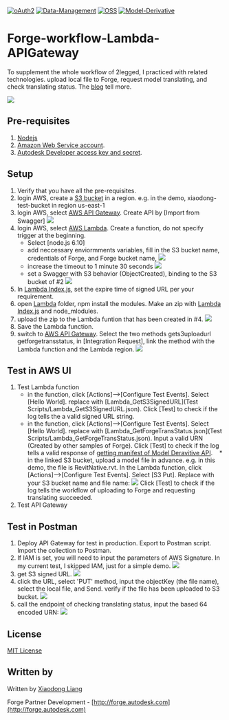 [![oAuth2](https://img.shields.io/badge/oAuth2-v1-green.svg)](http://developer.autodesk.com/)
[![Data-Management](https://img.shields.io/badge/Data%20Management-v1-green.svg)](http://developer.autodesk.com/)
[![OSS](https://img.shields.io/badge/OSS-v2-green.svg)](http://developer.autodesk.com/)
[![Model-Derivative](https://img.shields.io/badge/Model%20Derivative-v2-green.svg)](http://developer.autodesk.com/)

# Forge-workflow-Lambda-APIGateway

To supplement the whole workflow of 2legged, I practiced with related technologies. upload local file to Forge, request model translating, and check translating status. The [blog](https://forge.autodesk.com/blog/2legged-workflow-model-translating-aws-lambda-and-api-gateway-part-i) tell more.

![](help/workflow.png)

## Pre-requisites
1. [Nodejs](https://nodejs.org/en/download/)
2. [Amazon Web Service account](https://aws.amazon.com/).
3. [Autodesk Developer access key and secret](https://developer.autodesk.com/).

## Setup
1. Verify that you have all the pre-requisites.
2. login AWS, create a [S3 bucket](https://aws.amazon.com/s3/) in a region. e.g. in the demo, xiaodong-test-bucket in region us-east-1
3. login AWS, select [AWS API Gateway](https://aws.amazon.com/api-gateway/). Create API by [Import from Swagger]
    ![](help/createAPIGateway.png)
4. login AWS, select [AWS Lambda](https://aws.amazon.com/lambda/). Create a function, do not specify trigger at the beginning. 
    * Select [node.js 6.10]
    * add neccessary enviormments variables, fill in the S3 bucket name, credentials of Forge, and Forge bucket name,
     ![](help/lambdaEV.png)
    * increase the timeout to 1 minute 30 seconds
     ![](help/timeout.png)
    * set a Swagger with S3 behavior (ObjectCreated), binding to the S3 bucket of #2
    ![](help/triggerS3.png)
5. In [Lambda Index.js](Lambda/index.js#L318), set the expire time of signed URL per your requirement. 
6. open [Lambda](Lambda) folder, npm install the modules. Make an zip with [Lambda Index.js](Lambda/index.js) and node_mlodules.
7. upload the zip to the Lambda funtion that has been created in #4. 
        ![](help/LambdaZip.png)
8. Save the Lambda function. 
9. switch to [AWS API Gateway](https://aws.amazon.com/api-gateway/). Select the two methods gets3uploadurl getforgetransstatus, in [Integration Request], link the method with the Lambda function and the Lambda region.
      ![](help/bindLambda.png)

## Test in AWS UI
1. Test Lambda function
    * in the function, click [Actions]-->[Configure Test Events]. Select [Hello World]. replace with [Lambda_GetS3SignedURL](Test Scripts/Lambda_GetS3SignedURL.json). Click [Test] to check if the log tells the a valid signed URL string.
    * in the function, click [Actions]-->[Configure Test Events]. Select [Hello World]. replace with [Lambda_GetForgeTransStatus.json](Test Scripts/Lambda_GetForgeTransStatus.json). Input a valid URN (Created by other samples of Forge). Click [Test] to check if the log tells a valid response of [getting manifest of Model Deravitive API](https://developer.autodesk.com/en/docs/model-derivative/v2/reference/http/urn-manifest-GET/). 
    * in the linked S3 bucket, upload a model file in advance. e.g. in this demo, the file is RevitNative.rvt.  In the Lambda function, click [Actions]-->[Configure Test Events]. Select [S3 Put]. Replace with your S3 bucket name and file name:
     ![](help/S3Put.png)
   Click [Test] to check if the log tells the workflow of uploading to Forge and requesting translating succeeded. 
2. Test API Gateway

## Test in Postman
1. Deploy API Gateway for test in production. Export to Postman script. Import the collection to Postman.
2. If IAM is set, you will need to input the parameters of AWS Signature. In my current test, I skipped IAM, just for a simple demo.
    ![](help/exportPostman.png)
3. get S3 signed URL. 
   ![](help/S3URL.png)
4.  click the URL, select 'PUT' method, input the objectKey (the file name), select the local file, and Send. verify if the file has been uploaded to S3 bucket.
  ![](help/uploadS3.png)
5. call the endpoint of checking translating status, input the based 64 encoded URN:
   ![](help/checkStatus.png)


## License

[MIT License](http://opensource.org/licenses/MIT)

## Written by

Written by [Xiaodong Liang](http://twitter.com/coldwood)

Forge Partner Development - [http://forge.autodesk.com](http://forge.autodesk.com)

